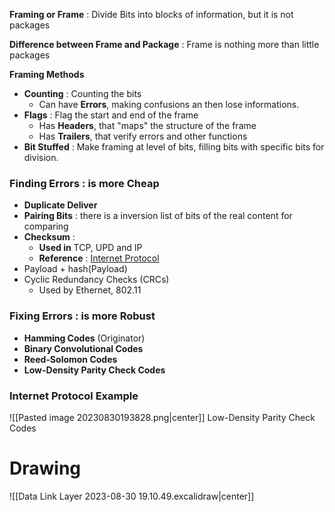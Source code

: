 **Framing or Frame** : Divide Bits into blocks of information, but it is not packages

**Difference between Frame and Package** : Frame is nothing more than little packages

**Framing Methods**
- **Counting** : Counting the bits
	- Can have **Errors**, making confusions an then lose informations.
- **Flags** : Flag the start and end of the frame
	- Has **Headers**, that "maps" the structure of the frame
	- Has **Trailers**, that verify errors and other functions
- **Bit Stuffed** : Make framing at level of bits, filling bits with specific bits for division.


### Finding Errors : is more Cheap

- **Duplicate Deliver**
- **Pairing Bits** : there is a inversion list of bits of the real content for comparing
- **Checksum** : 
	- **Used in** TCP, UPD and IP
	- **Reference** : [Internet Protocol](https://datatracker.ietf.org/doc/html/rfc791)
- Payload + hash(Payload)
- Cyclic Redundancy Checks (CRCs)
	- Used by Ethernet, 802.11

### Fixing Errors : is more Robust

- **Hamming Codes** (Originator)
- **Binary Convolutional Codes**
- **Reed-Solomon Codes**
- **Low-Density Parity Check Codes**

### Internet Protocol Example

![[Pasted image 20230830193828.png|center]]
Low-Density Parity Check Codes
# Drawing

![[Data Link Layer 2023-08-30 19.10.49.excalidraw|center]]